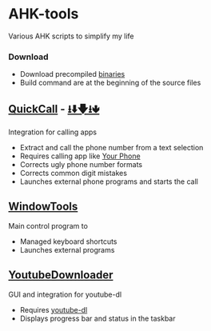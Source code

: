 # AHK-tools

Various AHK scripts to simplify my life  
### Download 
- Download precompiled [binaries](releases/latest)
- Build command are at the beginning of the source files

## [QuickCall](source/QuickCall.ahk) - [⭳⬇🡇⭳🢃](releases/latest/download/QuickCall.exe)
Integration for calling apps
- Extract and call the phone number from a text selection
- Requires calling app like [Your Phone](https://www.microsoft.com/de-de/p/your-phone/9nmpj99vjbwv)
- Corrects ugly phone number formats
- Corrects common digit mistakes
- Launches external phone programs and starts the call

## [WindowTools](source/WindowTools.ahk)
Main control program to 
- Managed keyboard shortcuts
- Launches external programs

## [YoutubeDownloader](soruce/YoutubeDownloader.ahk)
GUI and integration for youtube-dl
- Requires [youtube-dl](https://github.com/ytdl-org/youtube-dl)
- Displays progress bar and status in the taskbar